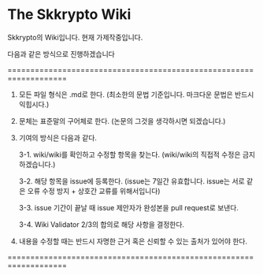 # The Skkrypto Wiki

Skkrypto의 Wiki입니다. 현재 가제작중입니다.

다음과 같은 방식으로 진행하겠습니다

===================================================================
1. 모든 파일 형식은 .md로 한다. (최소한의 문법 기준입니다. 마크다운 문법은 반드시 익힙시다.)

2. 문체는 표준말의 구어체로 한다. (논문의 그것을 생각하시면 되겠습니다.)

3. 기여의 방식은 다음과 같다. 

   3-1. wiki/wiki를 확인하고 수정할 항목을 찾는다. (wiki/wiki의 직접적 수정은 금지하겠습니다.)
   
   3-2. 해당 항목을 issue에 등록한다. (issue는 7일간 유효합니다. issue는 서로 같은 오류 수정 방지 + 상호간 교류를 위해서입니다)
   
   3-3. issue 기간이 끝날 때 issue 제안자가 완성본을 pull request로 보낸다.
   
   3-4. Wiki Validator 2/3의 합의로 해당 사항을 결정한다.
   
4. 내용을 수정할 때는 반드시 자명한 근거 혹은 신뢰할 수 있는 출처가 있어야 한다.

===================================================================

